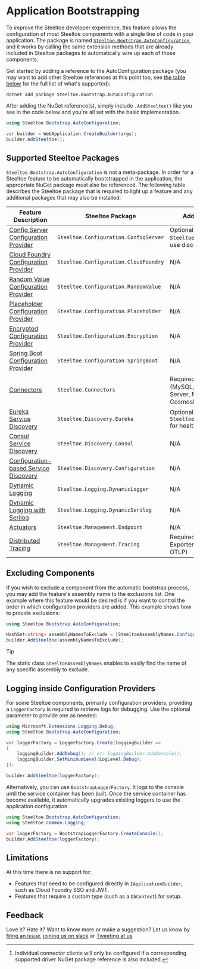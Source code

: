 # Application Bootstrapping

To improve the Steeltoe developer experience, this feature allows the configuration of most Steeltoe components with a single line of code in your application. The package is named [`Steeltoe.Bootstrap.AutoConfiguration`](https://github.com/SteeltoeOSS/Steeltoe/tree/main/src/Bootstrap/src/AutoConfiguration), and it works by calling the same extension methods that are already included in Steeltoe packages to automatically wire up each of those components.

Get started by adding a reference to the AutoConfiguration package (you may want to add other Steeltoe references at this point too, see [the table below](#supported-steeltoe-packages) for the full list of what's supported):

```
dotnet add package Steeltoe.Bootstrap.AutoConfiguration
```

After adding the NuGet reference(s), simply include `.AddSteeltoe()` like you see in the code below and you're all set with the basic implementation.

```csharp
using Steeltoe.Bootstrap.AutoConfiguration;

var builder = WebApplication.CreateBuilder(args);
builder.AddSteeltoe();
```

## Supported Steeltoe Packages

`Steeltoe.Bootstrap.AutoConfiguration` is not a meta-package. In order for a Steeltoe feature to be automatically bootstrapped in the application, the appropriate NuGet package must also be referenced. The following table describes the Steeltoe package that is required to light up a feature and any additional packages that may also be installed:

|  Feature Description | Steeltoe Package | Additional Packages |
| --- | --- | --- |
| [Config Server Configuration Provider](../configuration/config-server-provider.md) | `Steeltoe.Configuration.ConfigServer` | Optional: `Steeltoe.Discovery.Eureka` to use discovery-first |
| [Cloud Foundry Configuration Provider](../configuration/cloud-foundry-provider.md) |`Steeltoe.Configuration.CloudFoundry` |  N/A |
| [Random Value Configuration Provider](../configuration/random-value-provider.md) |`Steeltoe.Configuration.RandomValue` |  N/A |
| [Placeholder Configuration Provider](../configuration/placeholder-provider.md) |`Steeltoe.Configuration.Placeholder` |  N/A |
| [Encrypted Configuration Provider](../configuration/decryption-provider.md) | `Steeltoe.Configuration.Encryption` | N/A |
| [Spring Boot Configuration Provider](../configuration/spring-boot-provider.md) | `Steeltoe.Configuration.SpringBoot` | N/A |
| [Connectors](../connectors/index.md) |`Steeltoe.Connectors` |  Required: Supported driver [^1] (MySQL, PostgreSQL, SQL Server, MongoDB, CosmosDB, Redis, RabbitMQ) |
| [Eureka Service Discovery](../discovery/netflix-eureka.md) |`Steeltoe.Discovery.Eureka` | Optional: `Steeltoe.Management.Endpoint` for health checks |
| [Consul Service Discovery](../discovery/hashicorp-consul.md) |`Steeltoe.Discovery.Consul` | N/A |
| [Configuration-based Service Discovery](../discovery/configuration-based.md) |`Steeltoe.Discovery.Configuration` | N/A |
| [Dynamic Logging](../logging/dynamic-logging-provider.md) | `Steeltoe.Logging.DynamicLogger` | N/A |
| [Dynamic Logging with Serilog](../logging/serilog-logger.md) | `Steeltoe.Logging.DynamicSerilog` | N/A |
| [Actuators](../management/index.md) | `Steeltoe.Management.Endpoint` | N/A |
| [Distributed Tracing](../tracing/index.md) | `Steeltoe.Management.Tracing` | Required: OpenTelemetry Exporter (Zipkin, Jaeger, OTLP) |

[^1]: Individual connector clients will only be configured if a corresponding supported driver NuGet package reference is also included.

## Excluding Components

If you wish to exclude a component from the automatic bootstrap process, you may add the feature's assembly name to the exclusions list. One example where this feature would be desired is if you want to control the order in which configuration providers are added. This example shows how to provide exclusions:

```csharp
using Steeltoe.Bootstrap.AutoConfiguration;

HashSet<string> assemblyNamesToExclude = [SteeltoeAssemblyNames.ConfigurationConfigServer];
builder.AddSteeltoe(assemblyNamesToExclude);
```

> [!TIP]
> The static class `SteeltoeAssemblyNames` enables to easily find the name of any specific assembly to exclude.

## Logging inside Configuration Providers

For some Steeltoe components, primarily configuration providers, providing a `LoggerFactory` is required to retrieve logs for debugging. Use the optional parameter to provide one as needed:

```csharp
using Microsoft.Extensions.Logging.Debug;
using Steeltoe.Bootstrap.AutoConfiguration;

var loggerFactory = LoggerFactory.Create(loggingBuilder =>
{
    loggingBuilder.AddDebug(); // or: loggingBuilder.AddConsole();
    loggingBuilder.SetMinimumLevel(LogLevel.Debug);
});

builder.AddSteeltoe(loggerFactory);
```

Alternatively, you can use `BootstrapLoggerFactory`. It logs to the console until the service container has been built.
Once the service container has become available, it automatically upgrades existing loggers to use the application configuration.

```csharp
using Steeltoe.Bootstrap.AutoConfiguration;
using Steeltoe.Common.Logging;

var loggerFactory = BootstrapLoggerFactory.CreateConsole();
builder.AddSteeltoe(loggerFactory);
```

## Limitations

At this time there is no support for:

* Features that need to be configured directly in `IApplicationBuilder`, such as Cloud Foundry SSO and JWT.
* Features that require a custom type (such as a `DbContext`) for setup.

## Feedback

Love it? Hate it? Want to know more or make a suggestion? Let us know by [filing an issue](https://github.com/SteeltoeOSS/Steeltoe/issues/new/choose), [joining us on slack](https://slack.steeltoe.io/) or [Tweeting at us](https://twitter.com/steeltoeoss)
